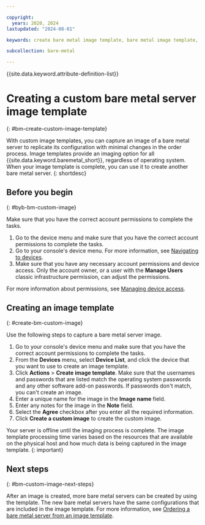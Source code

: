 ```yaml
---

copyright:
  years: 2020, 2024
lastupdated: "2024-08-01"

keywords: create bare metal image template, bare metal image template, create image template

subcollection: bare-metal

---
```


{{site.data.keyword.attribute-definition-list}}

# Creating a custom bare metal server image template
{: #bm-create-custom-image-template}

With custom image templates, you can capture an image of a bare metal server to replicate its configuration with minimal changes in the order process. Image templates provide an imaging option for all {{site.data.keyword.baremetal_short}}, regardless of operating system. When your image template is complete, you can use it to create another bare metal server.
{: shortdesc}

## Before you begin
{: #byb-bm-custom-image}

Make sure that you have the correct account permissions to complete the tasks.

1. Go to the device menu and make sure that you have the correct account permissions to complete the tasks.
2. Go to your console's device menu. For more information, see [Navigating to devices](/docs/virtual-servers?topic=virtual-servers-navigating-devices).
3. Make sure that you have any necessary account permissions and device access. Only the account owner, or a user with the **Manage Users** classic infrastructure permission, can adjust the permissions.

For more information about permissions, see [Managing device access](/docs/virtual-servers?topic=virtual-servers-managing-device-access).

## Creating an image template
{: #create-bm-custom-image}

Use the following steps to capture a bare metal server image.

1. Go to your console's device menu and make sure that you have the correct account permissions to complete the tasks.
2. From the **Devices** menu, select **Device List**, and click the device that you want to use to create an image template.
3. Click **Actions** > **Create image template**. Make sure that the usernames and passwords that are listed match the operating system passwords and any other software add-on passwords. If passwords don't match, you can't create an image.
4. Enter a unique name for the image in the **Image name** field.
5. Enter any notes for the image in the **Note** field.
6. Select the **Agree** checkbox after you enter all the required information.
7. Click **Create a custom image** to create the custom image.

Your server is offline until the imaging process is complete. The image template processing time varies based on the resources that are available on the physical host and how much data is being captured in the image template.
{: important}

## Next steps
{: #bm-custom-image-next-steps}

After an image is created, more bare metal servers can be created by using the template. The new bare metal servers have the same configurations that are included in the image template. For more information, see [Ordering a bare metal server from an image template](/docs/bare-metal?topic=bare-metal-ordering-bm-from-image-template).
